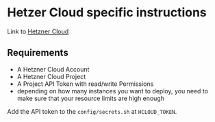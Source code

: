 # Hetzer Cloud specific instructions

Link to [Hetzner Cloud](https://www.hetzner.com/cloud)

## Requirements

- A Hetzner Cloud Account
- A Hetzner Cloud Project
- A Project API Token with read/write Permissions
- depending on how many instances you want to deploy, you need to make sure that your resource limits are high enough

Add the API token to the `config/secrets.sh` at `HCLOUD_TOKEN`.
